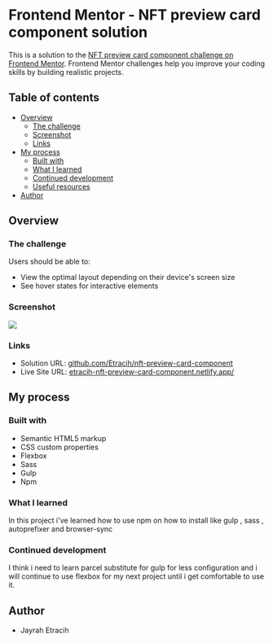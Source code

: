# Frontend Mentor - NFT preview card component solution

This is a solution to the [NFT preview card component challenge on Frontend Mentor](https://www.frontendmentor.io/challenges/nft-preview-card-component-SbdUL_w0U). Frontend Mentor challenges help you improve your coding skills by building realistic projects.

## Table of contents

- [Overview](#overview)
  - [The challenge](#the-challenge)
  - [Screenshot](#screenshot)
  - [Links](#links)
- [My process](#my-process)
  - [Built with](#built-with)
  - [What I learned](#what-i-learned)
  - [Continued development](#continued-development)
  - [Useful resources](#useful-resources)
- [Author](#author)

## Overview

### The challenge

Users should be able to:

- View the optimal layout depending on their device's screen size
- See hover states for interactive elements

### Screenshot

![](https://github.com/Etracih/qr-code-component/blob/main/src/images/nft-preview-card-component.png?raw=true)

### Links

- Solution URL: [github.com/Etracih/nft-preview-card-component](https://github.com/Etracih/nft-preview-card-component)
- Live Site URL: [etracih-nft-preview-card-component.netlify.app/](https://etracih-nft-preview-card-component.netlify.app/)

## My process

### Built with

- Semantic HTML5 markup
- CSS custom properties
- Flexbox
- Sass
- Gulp
- Npm

### What I learned

In this project i've learned how to use npm on how to install like gulp , sass , autoprefixer and browser-sync 

### Continued development

I think i need to learn parcel substitute for gulp for less configuration and i will continue to use flexbox for my next project until i get comfortable to use it.

## Author

- Jayrah Etracih
